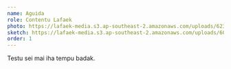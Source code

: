 ```yaml
---
name: Aguida
role: Contentu Lafaek
photo: https://lafaek-media.s3.ap-southeast-2.amazonaws.com/uploads/6238f30e-8207-4a45-aeff-332a761c34e6.jpg
sketch: https://lafaek-media.s3.ap-southeast-2.amazonaws.com/uploads/604b49ae-f8ed-4c43-b29d-ccfa44326211.png
order: 1
---
```

Testu sei mai iha tempu badak.
